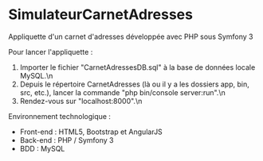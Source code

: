 # SimulateurCarnetAdresses
Appliquette d'un carnet d'adresses développée avec PHP sous Symfony 3

Pour lancer l'appliquette :
1) Importer le fichier "CarnetAdressesDB.sql" à la base de données locale MySQL.\n
2) Depuis le répertoire CarnetAdresses (là ou il y a les dossiers app, bin, src, etc.), lancer la commande "php bin/console server:run".\n
3) Rendez-vous sur "localhost:8000".\n

Environnement technologique :
- Front-end : HTML5, Bootstrap et AngularJS
- Back-end : PHP / Symfony 3
- BDD : MySQL
